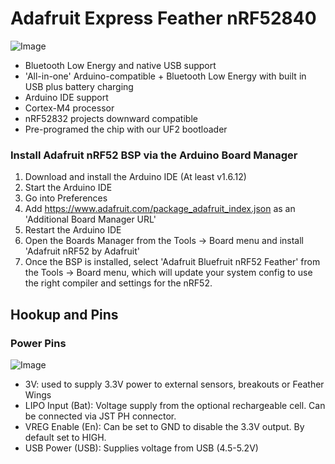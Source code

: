 # Adafruit Express Feather nRF52840

![Image](https://cdn-learn.adafruit.com/assets/assets/000/068/578/original/circuitpython_Screenshot_2019-01-02_at_12.04.27.png?1546446487)
 
- Bluetooth Low Energy and native USB support
- 'All-in-one' Arduino-compatible + Bluetooth Low Energy with built in USB plus battery charging
- Arduino IDE support
-  Cortex-M4 processor
- nRF52832 projects downward compatible
- Pre-programed the chip with our UF2 bootloader

### Install Adafruit nRF52 BSP via the Arduino Board Manager

1. Download and install the Arduino IDE (At least v1.6.12)
2. Start the Arduino IDE
3. Go into Preferences
4. Add https://www.adafruit.com/package_adafruit_index.json as an 'Additional Board Manager URL'
5. Restart the Arduino IDE
6. Open the Boards Manager from the Tools -> Board menu and install 'Adafruit nRF52 by Adafruit'
7. Once the BSP is installed, select 'Adafruit Bluefruit nRF52 Feather' from the Tools -> Board menu, which will update your system config to use the right compiler and settings for the nRF52.

## Hookup and Pins

### Power Pins

![Image](https://cdn-learn.adafruit.com/assets/assets/000/068/617/large1024/circuitpython_nRF52840_Power.png?1546459953)

- 3V: used to supply 3.3V power to external sensors, breakouts or Feather Wings
- LIPO Input (Bat):  Voltage supply from the optional rechargeable cell. Can be connected via JST PH connector.
- VREG Enable (En): Can be set to GND to disable the 3.3V output. By default set to HIGH.
- USB Power (USB): Supplies voltage from USB (4.5-5.2V)
